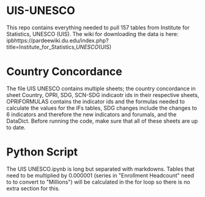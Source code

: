 # UIS-UNESCO
This repo contains everything needed to pull 157 tables from Institute for Statistics, UNESCO (UIS). The wiki for downloading the data is here: ipbhttps://pardeewiki.du.edu/index.php?title=Institute_for_Statistics,_UNESCO_(UIS)

# Country Concordance 
The file UIS UNESCO contains multiple sheets; the country concordance in sheet Country, OPRI, SDG, SCN-SDG indicaotr ids in their respective sheets, OPRIFORMULAS contains the indicator ids and the formulas needed to calculate the values for the IFs tables, SDG changes include the changes to 6 indicators and therefore the new indicators and forumals, and the DataDict. Before running the code, make sure that all of these sheets are up to date.

# Python Script 
The UIS UNESCO.ipynb is long but separated with markdowns. Tables that need to be multiplied by 0.000001 (series in "Enrollment Headcount" need to  to convert to "Millions") will be calculated in the for loop so there is no extra section for this. 
